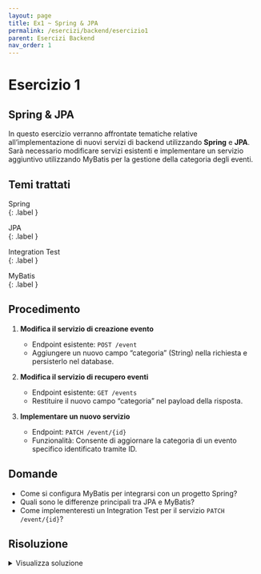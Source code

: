 ```yaml
---
layout: page  
title: Ex1 ~ Spring & JPA  
permalink: /esercizi/backend/esercizio1  
parent: Esercizi Backend  
nav_order: 1  
---
```


# Esercizio 1  

## Spring & JPA  
In questo esercizio verranno affrontate tematiche relative all’implementazione di nuovi servizi di backend utilizzando **Spring** e **JPA**. Sarà necessario modificare servizi esistenti e implementare un servizio aggiuntivo utilizzando MyBatis per la gestione della categoria degli eventi.  

## Temi trattati  
Spring  
{: .label }  

JPA  
{: .label }  

Integration Test  
{: .label }  

MyBatis  
{: .label }  

## Procedimento  
1. **Modifica il servizio di creazione evento**  
   - Endpoint esistente: `POST /event`  
   - Aggiungere un nuovo campo “categoria” (String) nella richiesta e persisterlo nel database.  

2. **Modifica il servizio di recupero eventi**  
   - Endpoint esistente: `GET /events`  
   - Restituire il nuovo campo “categoria” nel payload della risposta.  

3. **Implementare un nuovo servizio**  
   - Endpoint: `PATCH /event/{id}`  
   - Funzionalità: Consente di aggiornare la categoria di un evento specifico identificato tramite ID.  

## Domande  
- Come si configura MyBatis per integrarsi con un progetto Spring?  
- Quali sono le differenze principali tra JPA e MyBatis?  
- Come implementeresti un Integration Test per il servizio `PATCH /event/{id}`?  

## Risoluzione  
<details>  
  <summary>Visualizza soluzione</summary>  
  <ol>  
    <li>  
      **Modifica del servizio POST**  
      - Aggiungere il campo "categoria" nell’Entity `Event`.  
      ```java  
      @Entity  
      public class Event {  
          @Id  
          @GeneratedValue(strategy = GenerationType.IDENTITY)  
          private Long id;  
          private String name;  
          private String categoria; // Nuovo campo  
          // Getters e Setters  
      }  
      ```  
      - Modificare il Controller per gestire la nuova proprietà.  
    </li>  

    <li>  
      **Modifica del servizio GET**  
      - Restituire il campo "categoria" dal repository JPA.  
      ```java  
      @GetMapping("/events")  
      public List<Event> getAllEvents() {  
          return eventRepository.findAll();  
      }  
      ```  
    </li>  

    <li>  
      **Nuovo servizio PATCH**  
      - Utilizzare MyBatis per l’aggiornamento del campo categoria.  
      ```java  
      @Mapper  
      public interface EventMapper {  
          @Update("UPDATE event SET categoria = #{categoria} WHERE id = #{id}")  
          void updateCategory(@Param("id") Long id, @Param("categoria") String categoria);  
      }  
      ```  
      - Implementare il Controller per chiamare il metodo MyBatis.  
      ```java  
      @PatchMapping("/event/{id}")  
      public ResponseEntity<?> updateCategory(@PathVariable Long id, @RequestBody String categoria) {  
          eventMapper.updateCategory(id, categoria);  
          return ResponseEntity.ok("Categoria aggiornata");  
      }  
      ```  
    </li>  

    <li>  
      **Integration Test**  
      - Testare l’endpoint `PATCH /event/{id}` con dati simulati.  
      ```java  
      @SpringBootTest  
      @AutoConfigureMockMvc  
      class EventControllerTest {  

          @Autowired  
          private MockMvc mockMvc;  

          @Test  
          void testUpdateCategory() throws Exception {  
              mockMvc.perform(patch("/event/1")  
                      .contentType(MediaType.APPLICATION_JSON)  
                      .content("\"NuovaCategoria\""))  
                  .andExpect(status().isOk())  
                  .andExpect(content().string("Categoria aggiornata"));  
          }  
      }  
      ```  
    </li>  
  </ol>  
</details>  
